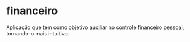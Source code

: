 # financeiro
Aplicação que tem como objetivo auxiliar no controle financeiro pessoal, tornando-o mais intuitivo.
